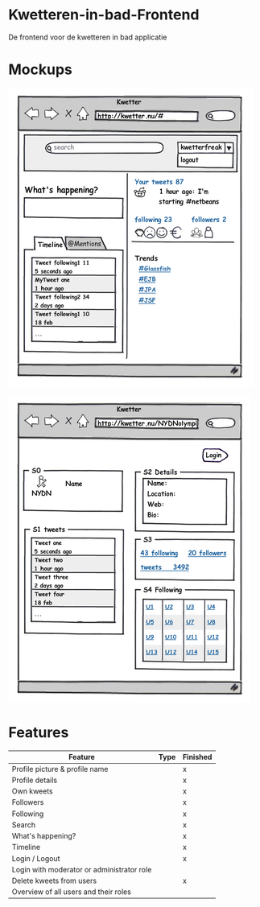 # Kwetteren-in-bad-Frontend
De frontend voor de kwetteren in bad applicatie

# Mockups
![Screen 1](docs/s2.png)

![Screen 2](docs/s1.png)

# Features
| Feature                                    | Type | Finished |
|--------------------------------------------|------|----------|
| Profile picture & profile name             |      |    x     |
| Profile details                            |      |    x     |
| Own kweets                                 |      |    x     |
| Followers                                  |      |    x     |
| Following                                  |      |    x     |
| Search                                     |      |    x     |
| What's happening?                          |      |    x     |
| Timeline                                   |      |    x     |
| Login / Logout                             |      |    x     |
| Login with moderator or administrator role |      |          |
| Delete kweets from users                   |      |    x     |
| Overview of all users and their roles      |      |          |
